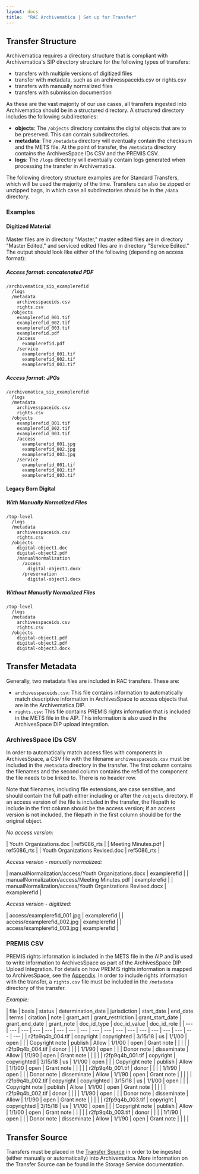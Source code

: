 ```yaml
---
layout: docs
title:  "RAC Archivematica | Set up for Transfer"
---
```



## Transfer Structure 

Archivematica requires a directory structure that is compliant with Archivematica's SIP directory structure for the following types of transfers:

*  transfers with multiple versions of digitized files
*  transfer with metadata, such as an archivesspaceids.csv or rights.csv
*  transfers with manually normalized files
*  transfers with submission documention

As these are the vast majority of our use cases, all transfers ingested into Archivematica should be in a structured directory. A structured directory includes the following subdirectories:

*  **objects**: The `/objects` directory contains the digital objects that are to be preserved. This can contain subdirectories.
*  **metadata**: The `/metadata` directory will eventually contain the checksum and the METS file. At the point of transfer, the `/metadata` directory contains the ArchivesSpace IDs CSV and the PREMIS CSV.
*  **logs**: The `/logs` directory will eventually contain logs generated when processing the transfer in Archivematica.

The following directory structure examples are for Standard Transfers, which will be used the majority of the time. Transfers can also be zipped or unzipped bags, in which case all subdirectories should be in the `/data` directory.

### Examples

#### Digitized Material

Master files are in directory "Master," master edited files are in directory "Master Edited," and serviced edited files are in directory "Service Edited." The output should look like either of the following (depending on access format):


##### Access format: concatenated PDF

```
/archivematica_sip_examplerefid
  /logs
  /metadata
    archivesspaceids.csv
    rights.csv
  /objects
    examplerefid_001.tif
    examplerefid_002.tif
    examplerefid_003.tif
    examplerefid.pdf
    /access
      examplerefid.pdf
    /service
      examplerefid_001.tif
      examplerefid_002.tif
      examplerefid_003.tif
```

##### Access format: JPGs

```
/archivematica_sip_examplerefid
  /logs
  /metadata
    archivesspaceids.csv
    rights.csv
  /objects
    examplerefid_001.tif
    examplerefid_002.tif
    examplerefid_003.tif
    /access
      examplerefid_001.jpg
      examplerefid_002.jpg
      examplerefid_003.jpg
    /service
      examplerefid_001.tif
      examplerefid_002.tif
      examplerefid_003.tif
```

#### Legacy Born Digital

##### With Manually Normalized Files

```
/top-level
  /logs
  /metadata
    archivesspaceids.csv
    rights.csv
  /objects
    digital-object1.doc
    digital-object2.pdf
    /manualNormalization
      /access
        digital-object1.docx
      /preservation
        digital-object1.docx
```

##### Without Manually Normalized Files

```
/top-level
  /logs
  /metadata
    archivesspaceids.csv
    rights.csv
  /objects
    digital-object1.pdf
    digital-object2.pdf
    digital-object3.docx
```

## Transfer Metadata

Generally, two metadata files are included in RAC transfers. These are:

* `archivesspaceids.csv`: This file contains information to automatically match descriptive information in ArchivesSpace to access objects that are in the Archivematica DIP.
* `rights.csv`: This file contains PREMIS rights information that is included in the METS file in the AIP. This information is also used in the ArchivesSpace DIP upload integration.

### ArchivesSpace IDs CSV

In order to automatically match access files with components in ArchivesSpace, a CSV file with the filename `archivesspaceids.csv` must be included in the `/metadata` directory in the transfer. The first column contains the filenames and the second column contains the refid of the component the file needs to be linked to. There is no header row.

Note that filenames, including file extensions, are case sensitive, and should contain the full path either including or after the `/objects` directory. If an access version of the file is included in the transfer, the filepath to include in the first column should be the access version; if an access version is not included, the filepath in the first column should be for the original object.

*No access version:*

| Youth Organizations.doc | ref5086\_rts |
| Meeting Minutes.pdf | ref5086\_rts |
| Youth Organizations Revised.doc | ref5086\_rts |

*Access version - manually normalized:*

| manualNormalization/access/Youth Organizations.docx | examplerefid |
| manualNormalization/access/Meeting Minutes.pdf | examplerefid |
| manualNormalization/access/Youth Organizations Revised.docx | examplerefid |

*Access version - digitized:*

| access/examplerefid_001.jpg | examplerefid |
| access/examplerefid_002.jpg | examplerefid |
| access/examplerefid_003.jpg | examplerefid |



### PREMIS CSV

PREMIS rights information is included in the METS file in the AIP and is used to write information to ArchivesSpace as part of the ArchivesSpace DIP Upload Integration. For details on how PREMIS rights information is mapped to ArchivesSpace, see the [Appendix](appendix#premis-mapping). In order to include rights information with the transfer, a `rights.csv` file must be included in the `/metadata` directory of the transfer. 

*Example:*
<div markdown="1" class=table-responsive>
| file | basis | status | determination_date | jurisdiction | start_date | end_date | terms | citation | note | grant_act | grant_restriction | grant_start_date | grant_end_date | grant_note | doc_id_type | doc_id_value | doc_id_role |
| --- | --- | --- | --- | --- | --- | --- | --- | --- | --- | --- | --- | --- | --- | --- | --- | --- | --- |
| r2fp9q4b_004.tif | copyright | copyrighted | 3/15/18 | us | 1/1/00 | open | | | Copyright note | publish | Allow | 1/1/00 | open | Grant note | | | |
| r2fp9q4b_004.tif | donor | | | | 1/1/90 | open | | | Donor note | disseminate | Allow | 1/1/90 | open | Grant note | | | |
| r2fp9q4b_001.tif | copyright | copyrighted | 3/15/18 | us | 1/1/00 | open | | | Copyright note | publish | Allow | 1/1/00 | open | Grant note | | | |
| r2fp9q4b_001.tif | donor | | | | 1/1/90 | open | | | Donor note | disseminate | Allow | 1/1/90 | open | Grant note | | | |
| r2fp9q4b_002.tif | copyright | copyrighted | 3/15/18 | us | 1/1/00 | open | | | Copyright note | publish | Allow | 1/1/00 | open | Grant note | | | |
| r2fp9q4b_002.tif | donor | | | | 1/1/90 | open | | | Donor note | disseminate | Allow | 1/1/90 | open | Grant note | | | |
| r2fp9q4b_003.tif | copyright | copyrighted | 3/15/18 | us | 1/1/00 | open | | | Copyright note | publish | Allow | 1/1/00 | open | Grant note | | | |
| r2fp9q4b_003.tif | donor | | | | 1/1/90 | open | | | Donor note | disseminate | Allow | 1/1/90 | open | Grant note | | | |
</div>

## Transfer Source

Transfers must be placed in the [Transfer Source](administration#locations) in order to be ingested (either manually or automatically) into Archivematica. More information on the Transfer Source can be found in the Storage Service documentation.
